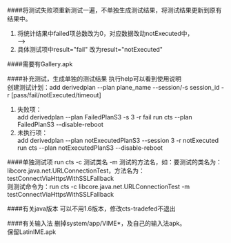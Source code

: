 

####将测试失败项重新测试一遍，不单独生成测试结果，将测试结果更新到原有结果中。
1. 将统计结果中failed项总数改为0，对应数据改动notExecuted中，<Summary failed="35" notExecuted="0" timeout="0" pass="24862" /> --><Summary failed="34" notExecuted="1" timeout="0" pass="24862" />
2. 具体测试项中result="fail" 改为result="notExecuted"

####需要有Gallery.apk

####补充测试，生成单独的测试结果
执行help可以看到使用说明  
创建测试计划：add derivedplan --plan plane_name --session/-s session_id -r [pass/fail/notExecuted/timeout]
1. 失败项：  
add derivedplan --plan FailedPlanS3 -s 3 -r fail
run cts --plan FailedPlanS3 --disable-reboot
2. 未执行项：  
add derivedplan --plan notExecutedPlanS3 --session 3 -r notExecuted
run cts --plan notExecutedPlanS3 --disable-reboot

####单独测试项
run cts -c 测试类名 -m 测试的方法名，如：要测试的类名为： libcore.java.net.URLConnectionTest，方法名为：testConnectViaHttpsWithSSLFallback  
则测试命令为：run cts -c  libcore.java.net.URLConnectionTest  -m  testConnectViaHttpsWithSSLFallback  

####有关java版本
可以不用1.6版本，修改cts-tradefed不退出  

####有关输入法
删掉system/app/VIME*，及自己的输入法apk。  
保留LatinIME.apk  

